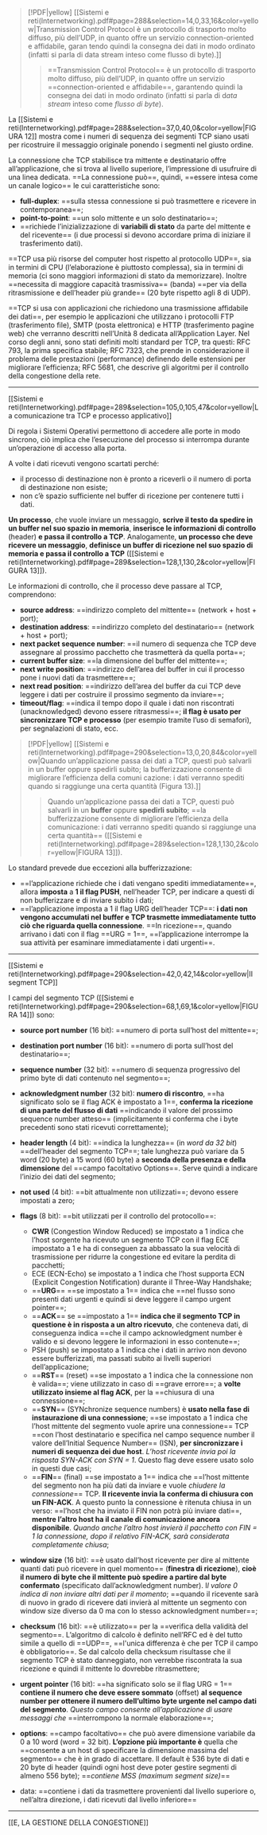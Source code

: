 
> [!PDF|yellow] [[Sistemi e reti(Internetworking).pdf#page=288&selection=14,0,33,16&color=yellow|Transmission Control Protocol è un protocollo di trasporto molto diffuso, più dell’UDP, in quanto offre un servizio connection-oriented e affidabile, garan tendo quindi la consegna dei dati in modo ordinato (infatti si parla di data stream inteso come flusso di byte).]]
> > ==Transmission Control Protocol== è un protocollo di trasporto molto diffuso, più dell’UDP, in quanto offre un servizio ==connection-oriented e affidabile==, garantendo quindi la consegna dei dati in modo ordinato (infatti si parla di d*ata stream* inteso come *flusso di byte*).
> 

La [[Sistemi e reti(Internetworking).pdf#page=288&selection=37,0,40,0&color=yellow|FIGURA 12]] mostra come i numeri di sequenza dei segmenti TCP siano usati per ricostruire il messaggio originale ponendo i segmenti nel giusto ordine.

La connessione che TCP stabilisce tra mittente e destinatario offre all’applicazione, che si trova al livello superiore, l’impressione di usufruire di una linea dedicata. ==La connessione può==, quindi, ==essere intesa come un canale logico== le cui caratteristiche sono:
- **full-duplex**: ==sulla stessa connessione si può trasmettere e ricevere in contemporanea==; 
- **point-to-point**: ==un solo mittente e un solo destinatario==;
- ==richiede l’inizializzazione di **variabili di stato** da parte del mittente e del ricevente== (i due processi si devono accordare prima di iniziare il trasferimento dati).

==TCP usa più risorse del computer host rispetto al protocollo UDP==, sia in termini di CPU (l’elaborazione è piuttosto complessa), sia in termini di memoria (ci sono maggiori informazioni di stato da memorizzare). Inoltre ==necessita di maggiore capacità trasmissiva== (banda) ==per via della ritrasmissione e dell’header più grande== (20 byte rispetto agli 8 di UDP).

==TCP si usa con applicazioni che richiedono una trasmissione affidabile dei dati==, per esempio le applicazioni che utilizzano i protocolli FTP (trasferimento file), SMTP (posta elettronica) e HTTP (trasferimento pagine web) che verranno descritti nell’Unità 8 dedicata all’Application Layer. Nel corso degli anni, sono stati definiti molti standard per TCP, tra questi: RFC 793, la prima specifica stabile; RFC 7323, che prende in considerazione il problema delle prestazioni (performance) definendo delle estensioni per migliorare l’efficienza; RFC 5681, che descrive gli algoritmi per il controllo della congestione della rete.

--- 
[[Sistemi e reti(Internetworking).pdf#page=289&selection=105,0,105,47&color=yellow|La comunicazione tra TCP e processo applicativo]]

Di regola i Sistemi Operativi permettono di accedere alle porte in modo sincrono, ciò implica che l’esecuzione del processo si interrompa durante un’operazione di accesso alla porta. 

A volte i dati ricevuti vengono scartati perché: 
- il processo di destinazione non è pronto a riceverli o il numero di porta di destinazione non esiste;
- non c’è spazio sufficiente nel buffer di ricezione per contenere tutti i dati.

**Un processo**, che vuole inviare un messaggio, **scrive il testo da spedire in un buffer nel suo spazio in memoria**, **inserisce le informazioni di controllo** (header) **e passa il controllo a TCP**. Analogamente, **un processo che deve ricevere un messaggio**, **definisce un buffer di ricezione nel suo spazio di memoria e passa il controllo a TCP** ([[Sistemi e reti(Internetworking).pdf#page=289&selection=128,1,130,2&color=yellow|FIGURA 13]]).

Le informazioni di controllo, che il processo deve passare al TCP, comprendono:
- **source address**: ==indirizzo completo del mittente== (network + host + port);
- **destination address**: ==indirizzo completo del destinatario== (network + host + port);
- **next packet sequence number**: ==il numero di sequenza che TCP deve assegnare al prossimo pacchetto che trasmetterà da quella porta==;
- **current buffer size**: ==la dimensione del buffer del mittente==;
- **next write position**: ==indirizzo dell’area del buffer in cui il processo pone i nuovi dati da trasmettere==;
- **next read position**: ==indirizzo dell’area del buffer da cui TCP deve leggere i dati per costruire il prossimo segmento da inviare==;
- **timeout/flag**: ==indica il tempo dopo il quale i dati non riscontrati (unacknowledged) devono essere ritrasmessi==; **il flag è usato per sincronizzare TCP e processo** (per esempio tramite l’uso di semafori), per segnalazioni di stato, ecc.

> [!PDF|yellow] [[Sistemi e reti(Internetworking).pdf#page=290&selection=13,0,20,84&color=yellow|Quando un’applicazione passa dei dati a TCP, questi può salvarli in un buffer oppure spedirli subito; la bufferizzazione consente di migliorare l’efficienza della comuni cazione: i dati verranno spediti quando si raggiunge una certa quantità (Figura 13).]]
> > Quando un’applicazione passa dei dati a TCP, questi può salvarli in un **buffer** oppure **spedirli subito**; ==la bufferizzazione consente di migliorare l’efficienza della comunicazione: i dati verranno spediti quando si raggiunge una certa quantità== ([[Sistemi e reti(Internetworking).pdf#page=289&selection=128,1,130,2&color=yellow|FIGURA 13]]).

Lo standard prevede due eccezioni alla bufferizzazione:
- ==l’applicazione richiede che i dati vengano spediti immediatamente==, allora **imposta** a **1 il flag PUSH**, nell’header TCP, per indicare a questi di non bufferizzare e di inviare subito i dati; 
- ==l’applicazione imposta a 1 il flag URG dell’header TCP==: **i dati non vengono accumulati nel buffer e TCP trasmette immediatamente tutto ciò che riguarda quella connessione**. ==In ricezione==, quando arrivano i dati con il flag ==URG = 1==, ==l’applicazione interrompe la sua attività per esaminare immediatamente i dati urgenti==.

---
[[Sistemi e reti(Internetworking).pdf#page=290&selection=42,0,42,14&color=yellow|II segment TCP]]

I campi del segmento TCP ([[Sistemi e reti(Internetworking).pdf#page=290&selection=68,1,69,1&color=yellow|FIGURA 14]]) sono:
- **source port number** (16 bit): ==numero di porta sull’host del mittente==;

- **destination port number** (16 bit): ==numero di porta sull’host del destinatario==;

- **sequence number** (32 bit): ==numero di sequenza progressivo del primo byte di dati contenuto nel segmento==;

- **acknowledgment number** (32 bit): **numero di riscontro**, ==ha significato solo se il flag ACK è impostato a 1==, **conferma la ricezione di una parte del flusso di dati** ==indicando il valore del prossimo sequence number atteso== (implicitamente si conferma che i byte precedenti sono stati ricevuti correttamente);

- **header length** (4 bit): ==indica la lunghezza== (in *word da 32 bit*) ==dell’header del segmento TCP==; tale lunghezza può variare da 5 word (20 byte) a 15 word (60 byte) a **seconda della presenza e della dimensione** del ==campo facoltativo Options==. Serve quindi a indicare l’inizio dei dati del segmento;

- **not used** (4 bit): ==bit attualmente non utilizzati==; devono essere impostati a zero; 

- **flags** (8 bit): ==bit utilizzati per il controllo del protocollo==:
	- **CWR** (Congestion Window Reduced) se impostato a 1 indica che l’host sorgente ha ricevuto un segmento TCP con il flag ECE impostato a 1 e ha di conseguen za abbassato la sua velocità di trasmissione per ridurre la congestione ed evitare la perdita di pacchetti;
	- ECE (ECN-Echo) se impostato a 1 indica che l’host supporta ECN (Explicit Congestion Notification) durante il Three-Way Handshake;
	- ==**URG**== ==se impostato a 1== indica che ==nel flusso sono presenti dati urgenti e quindi si deve leggere il campo urgent pointer==;
	- ==**ACK**== se ==impostato a 1== **indica che il segmento TCP in questione è in risposta a un altro ricevuto**, che conteneva dati, di conseguenza indica ==che il campo acknowledgment number è valido e si devono leggere le informazioni in esso contenute==;
	- PSH (push) se impostato a 1 indica che i dati in arrivo non devono essere bufferizzati, ma passati subito ai livelli superiori dell’applicazione;
	- ==**RST**== (reset) ==se impostato a 1 indica che la connessione non è valida==; viene utilizzato in caso di ==grave errore==; a **volte utilizzato insieme al flag ACK**, per la ==chiusura di una connessione==;
	- ==**SYN**== (SYNchronize sequence numbers) è **usato nella fase di instaurazione di una connessione**; ==se impostato a 1 indica che l’host mittente del segmento vuole aprire una connessione== TCP ==con l’host destinatario e specifica nel campo sequence number il valore dell’Initial Sequence Number== (ISN), **per sincronizzare i numeri di sequenza dei due host**. *L’host ricevente invia poi la risposta SYN-ACK con SYN = 1*. Questo flag deve essere usato solo in questi due casi;
	- ==**FIN**== (final) ==se impostato a 1== indica che ==l’host mittente del segmento non ha più dati da inviare e vuole *chiudere la connessione*== TCP. **Il ricevente invia la conferma di chiusura con un FIN-ACK**. A questo punto la connessione è ritenuta chiusa in un verso: ==l’host che ha inviato il FIN non potrà più inviare dati==, **mentre l’altro host ha il canale di comunicazione ancora disponibile**. *Quando anche l’altro host invierà il pacchetto con FIN = 1 la connessione, dopo il relativo FIN-ACK, sarà considerata completamente chiusa*;

- **window size** (16 bit): ==è usato dall’host ricevente per dire al mittente quanti dati può ricevere in quel momento== (**finestra di ricezione**), **cioè il numero di byte che il mittente può spedire a partire dal byte confermato** (specificato dall’acknowledgment number). I*l valore 0 indica di non inviare altri dati per il momento*; ==quando il ricevente sarà di nuovo in grado di ricevere dati invierà al mittente un segmento con window size diverso da 0 ma con lo stesso acknowledgment number==;

- **checksum** (16 bit): ==è utilizzato== per la ==verifica della validità del segmento==. L’algoritmo di calcolo è definito nell’RFC ed è del tutto simile a quello di ==UDP==, ==l'unica differenza è che per TCP il campo è obbligatorio==. Se dal calcolo della checksum risultasse che il segmento TCP è stato danneggiato, non verrebbe riscontrata la sua ricezione e quindi il mittente lo dovrebbe ritrasmettere;

- **urgent pointer** (16 bit): ==ha significato solo se il flag URG = 1== **contiene il numero che deve essere sommato** (offset) **al sequence number per ottenere il numero dell’ultimo byte urgente nel campo dati del segmento**. *Questo campo consente all’applicazione di usare messaggi che* ==interrompono la normale elaborazione==; 

- **options**: ==campo facoltativo== che può avere dimensione variabile da 0 a 10 word (word = 32 bit). **L’opzione più importante è** quella che ==consente a un host di specificare la dimensione massima del segmento== che è in grado di accettare. Il default è 536 byte di dati e 20 byte di header (quindi ogni host deve poter gestire segmenti di almeno 556 byte); ==*contiene MSS (maximum segment size)*==

- data: ==contiene i dati da trasmettere provenienti dal livello superiore o, nell’altra direzione, i dati ricevuti dal livello inferiore==

---
[[E, LA GESTIONE DELLA CONGESTIONE]]